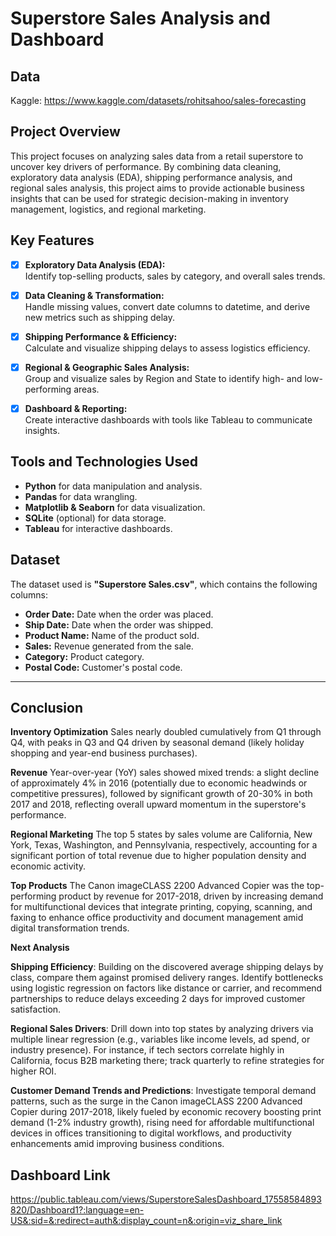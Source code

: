 # Superstore Sales Analysis and Dashboard

## Data
Kaggle: https://www.kaggle.com/datasets/rohitsahoo/sales-forecasting

## Project Overview
This project focuses on analyzing sales data from a retail superstore to uncover key drivers of performance. By combining data cleaning, exploratory data analysis (EDA), shipping performance analysis, and regional sales analysis, this project aims to provide actionable business insights that can be used for strategic decision-making in inventory management, logistics, and regional marketing.

## Key Features
- [x] **Exploratory Data Analysis (EDA):**  
  Identify top-selling products, sales by category, and overall sales trends.
  
- [x] **Data Cleaning & Transformation:**  
  Handle missing values, convert date columns to datetime, and derive new metrics such as shipping delay.

- [x] **Shipping Performance & Efficiency:**  
  Calculate and visualize shipping delays to assess logistics efficiency.

- [x] **Regional & Geographic Sales Analysis:**  
  Group and visualize sales by Region and State to identify high- and low-performing areas.

- [x] **Dashboard & Reporting:**  
Create interactive dashboards with tools like Tableau to communicate insights.

## Tools and Technologies Used
- **Python** for data manipulation and analysis.
- **Pandas** for data wrangling.
- **Matplotlib & Seaborn** for data visualization.
- **SQLite** (optional) for data storage.
- **Tableau** for interactive dashboards.

## Dataset
The dataset used is **"Superstore Sales.csv"**, which contains the following columns:
- **Order Date:** Date when the order was placed.
- **Ship Date:** Date when the order was shipped.
- **Product Name:** Name of the product sold.
- **Sales:** Revenue generated from the sale.
- **Category:** Product category.
- **Postal Code:** Customer's postal code.

---

## Conclusion
**Inventory Optimization**
Sales nearly doubled cumulatively from Q1 through Q4, with peaks in Q3 and Q4 driven by seasonal demand (likely holiday shopping and year-end business purchases).

**Revenue**
Year-over-year (YoY) sales showed mixed trends: a slight decline of approximately 4% in 2016 (potentially due to economic headwinds or competitive pressures), followed by significant growth of 20-30% in both 2017 and 2018, reflecting overall upward momentum in the superstore's performance.

**Regional Marketing**
The top 5 states by sales volume are California, New York, Texas, Washington, and Pennsylvania, respectively, accounting for a significant portion of total revenue due to higher population density and economic activity.

**Top Products**
The Canon imageCLASS 2200 Advanced Copier was the top-performing product by revenue for 2017-2018, driven by increasing demand for multifunctional devices that integrate printing, copying, scanning, and faxing to enhance office productivity and document management amid digital transformation trends.

**Next Analysis**

**Shipping Efficiency**: Building on the discovered average shipping delays by class, compare them against promised delivery ranges. Identify bottlenecks using logistic regression on factors like distance or carrier, and recommend partnerships to reduce delays exceeding 2 days for improved customer satisfaction.

**Regional Sales Drivers**: Drill down into top states by analyzing drivers via multiple linear regression (e.g., variables like income levels, ad spend, or industry presence). For instance, if tech sectors correlate highly in California, focus B2B marketing there; track quarterly to refine strategies for higher ROI.

**Customer Demand Trends and Predictions**: Investigate temporal demand patterns, such as the surge in the Canon imageCLASS 2200 Advanced Copier during 2017-2018, likely fueled by economic recovery boosting print demand (1-2% industry growth), rising need for affordable multifunctional devices in offices transitioning to digital workflows, and productivity enhancements amid improving business conditions.

## Dashboard Link
https://public.tableau.com/views/SuperstoreSalesDashboard_17558584893820/Dashboard1?:language=en-US&:sid=&:redirect=auth&:display_count=n&:origin=viz_share_link

